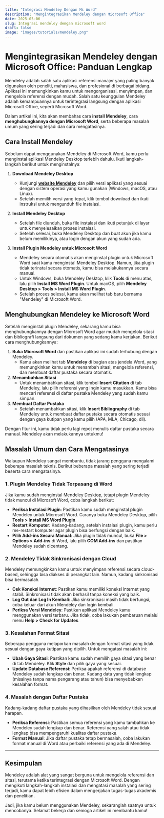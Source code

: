 ```yaml
---
title: "Integrasi Mendeley Dengan Ms Word"
description: "Mengintegrasikan Mendeley dengan Microsoft Office"
date: 2025-05-06
slug: Integrasi mendeley dengan microsoft word
draft: false
image: "images/tutorials/mendeley.png"
---
```

# Mengintegrasikan Mendeley dengan Microsoft Office: Panduan Lengkap

Mendeley adalah salah satu aplikasi referensi manajer yang paling banyak digunakan oleh peneliti, mahasiswa, dan profesional di berbagai bidang. Aplikasi ini memungkinkan kamu untuk mengorganisasi, menyimpan, dan mengelola referensi dengan mudah. Salah satu keunggulan Mendeley adalah kemampuannya untuk terintegrasi langsung dengan aplikasi Microsoft Office, seperti Microsoft Word. 

Dalam artikel ini, kita akan membahas cara **install Mendeley**, cara **menghubungkannya dengan Microsoft Word**, serta beberapa masalah umum yang sering terjadi dan cara mengatasinya.

## Cara Install Mendeley

Sebelum dapat menggunakan Mendeley di Microsoft Word, kamu perlu menginstal aplikasi Mendeley Desktop terlebih dahulu. Ikuti langkah-langkah berikut untuk menginstalnya:

1. **Download Mendeley Desktop**
   - Kunjungi **[website Mendeley](https://www.mendeley.com)** dan pilih versi aplikasi yang sesuai dengan sistem operasi yang kamu gunakan (Windows, macOS, atau Linux).
   - Setelah memilih versi yang tepat, klik tombol download dan ikuti instruksi untuk mengunduh file instalasi.

2. **Install Mendeley Desktop**
   - Setelah file diunduh, buka file instalasi dan ikuti petunjuk di layar untuk menyelesaikan proses instalasi.
   - Setelah selesai, buka Mendeley Desktop dan buat akun jika kamu belum memilikinya, atau login dengan akun yang sudah ada.

3. **Install Plugin Mendeley untuk Microsoft Word**
   - Mendeley secara otomatis akan menginstal plugin untuk Microsoft Word saat kamu menginstal Mendeley Desktop. Namun, jika plugin tidak terinstal secara otomatis, kamu bisa melakukannya secara manual.
   - Untuk Windows, buka Mendeley Desktop, klik **Tools** di menu atas, lalu pilih **Install MS Word Plugin**. Untuk macOS, pilih **Mendeley Desktop > Tools > Install MS Word Plugin**.
   - Setelah proses selesai, kamu akan melihat tab baru bernama "Mendeley" di Microsoft Word.

## Menghubungkan Mendeley ke Microsoft Word

Setelah menginstal plugin Mendeley, sekarang kamu bisa menghubungkannya dengan Microsoft Word agar mudah mengelola sitasi dan bibliografi langsung dari dokumen yang sedang kamu kerjakan. Berikut cara menghubungkannya:

1. **Buka Microsoft Word** dan pastikan aplikasi ini sudah terhubung dengan Mendeley.
   - Kamu akan melihat tab **Mendeley** di bagian atas jendela Word, yang memungkinkan kamu untuk menambah sitasi, mengelola referensi, dan membuat daftar pustaka secara otomatis.
2. **Menambahkan Sitasi**
   - Untuk menambahkan sitasi, klik tombol **Insert Citation** di tab Mendeley, lalu pilih referensi yang ingin kamu masukkan. Kamu bisa mencari referensi di daftar pustaka Mendeley yang sudah kamu simpan.
3. **Membuat Daftar Pustaka**
   - Setelah menambahkan sitasi, klik **Insert Bibliography** di tab Mendeley untuk membuat daftar pustaka secara otomatis sesuai dengan gaya kutipan yang kamu pilih (APA, MLA, Chicago, dll).

Dengan fitur ini, kamu tidak perlu lagi repot menulis daftar pustaka secara manual. Mendeley akan melakukannya untukmu!

## Masalah Umum dan Cara Mengatasinya

Walaupun Mendeley sangat membantu, tidak jarang pengguna mengalami beberapa masalah teknis. Berikut beberapa masalah yang sering terjadi beserta cara mengatasinya.

### 1. **Plugin Mendeley Tidak Terpasang di Word**

Jika kamu sudah menginstal Mendeley Desktop, tetapi plugin Mendeley tidak muncul di Microsoft Word, coba langkah berikut:

- **Periksa Instalasi Plugin**: Pastikan kamu sudah menginstal plugin Mendeley untuk Microsoft Word. Caranya buka Mendeley Desktop, pilih **Tools > Install MS Word Plugin**.
- **Restart Komputer**: Kadang-kadang, setelah instalasi plugin, kamu perlu me-restart komputer agar plugin bisa berfungsi dengan baik.
- **Pilih Add-ins Secara Manual**: Jika plugin tidak muncul, buka **File > Options > Add-ins** di Word, lalu pilih **COM Add-ins** dan pastikan Mendeley sudah dicentang.

### 2. **Mendeley Tidak Sinkronisasi dengan Cloud**

Mendeley memungkinkan kamu untuk menyimpan referensi secara cloud-based, sehingga bisa diakses di perangkat lain. Namun, kadang sinkronisasi bisa bermasalah.

- **Cek Koneksi Internet**: Pastikan kamu memiliki koneksi internet yang stabil. Sinkronisasi tidak akan berhasil tanpa koneksi yang baik.
- **Log Out dan Log In Kembali**: Jika sinkronisasi masih tidak berfungsi, coba keluar dari akun Mendeley dan login kembali.
- **Periksa Versi Mendeley**: Pastikan aplikasi Mendeley kamu menggunakan versi terbaru. Jika tidak, coba lakukan pembaruan melalui menu **Help > Check for Updates**.

### 3. **Kesalahan Format Sitasi**

Beberapa pengguna melaporkan masalah dengan format sitasi yang tidak sesuai dengan gaya kutipan yang dipilih. Untuk mengatasi masalah ini:

- **Ubah Gaya Sitasi**: Pastikan kamu sudah memilih gaya sitasi yang benar di tab Mendeley. Klik **Style** dan pilih gaya yang sesuai.
- **Update Database Referensi**: Periksa apakah referensi di database Mendeley sudah lengkap dan benar. Kadang data yang tidak lengkap (misalnya tanpa nama pengarang atau tahun) bisa menyebabkan kesalahan format.

### 4. **Masalah dengan Daftar Pustaka**

Kadang-kadang daftar pustaka yang dihasilkan oleh Mendeley tidak sesuai harapan.

- **Periksa Referensi**: Pastikan semua referensi yang kamu tambahkan ke Mendeley sudah lengkap dan benar. Referensi yang salah atau tidak lengkap bisa mempengaruhi kualitas daftar pustaka.
- **Format Manual**: Jika daftar pustaka tetap bermasalah, coba lakukan format manual di Word atau perbaiki referensi yang ada di Mendeley.

---

## Kesimpulan

Mendeley adalah alat yang sangat berguna untuk mengelola referensi dan sitasi, terutama ketika terintegrasi dengan Microsoft Word. Dengan mengikuti langkah-langkah instalasi dan mengatasi masalah yang sering terjadi, kamu dapat lebih efisien dalam mengerjakan tugas-tugas akademis dan penelitian. 

Jadi, jika kamu belum menggunakan Mendeley, sekaranglah saatnya untuk mencobanya. Selamat bekerja dan semoga artikel ini membantu kamu!
